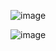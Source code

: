 ![image](https://github.com/user-attachments/assets/63a65c99-f309-45fe-a3de-634b86b496ac)

![image](https://github.com/user-attachments/assets/e59c6c7b-7e9a-4104-8d9f-cb6727389ac6)
